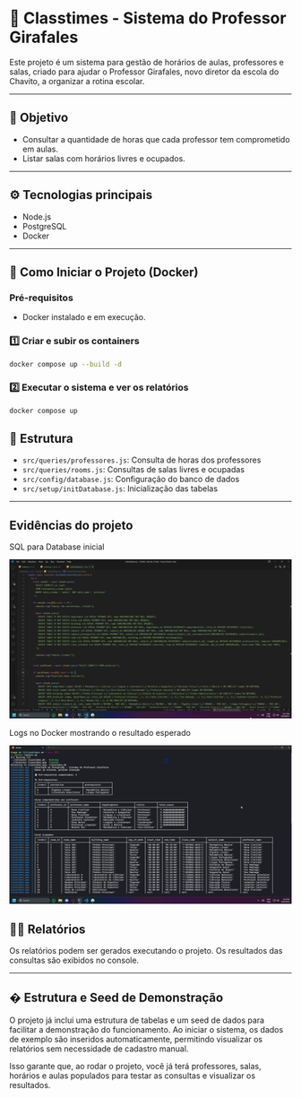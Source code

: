 # 🏫 Classtimes - Sistema do Professor Girafales

Este projeto é um sistema para gestão de horários de aulas, professores e salas, criado para ajudar o Professor Girafales, novo diretor da escola do Chavito, a organizar a rotina escolar.

---

## 🧠 Objetivo

- Consultar a quantidade de horas que cada professor tem comprometido em aulas.
- Listar salas com horários livres e ocupados.

---

## ⚙️ Tecnologias principais

- Node.js
- PostgreSQL
- Docker

---

## 🚀 Como Iniciar o Projeto (Docker)

### Pré-requisitos
* Docker instalado e em execução.


### 1️⃣ Criar e subir os containers
```bash
docker compose up --build -d
```

### 2️⃣ Executar o sistema e ver os relatórios
```bash
docker compose up
```

## 📂 Estrutura

- `src/queries/professores.js`: Consulta de horas dos professores
- `src/queries/rooms.js`: Consultas de salas livres e ocupadas
- `src/config/database.js`: Configuração do banco de dados
- `src/setup/initDatabase.js`: Inicialização das tabelas

---

## Evidências do projeto

SQL para Database inicial

![SQL para Database inicial](../.github/classtimes_initial_database.png)

Logs no Docker mostrando o resultado esperado

![Logs no Docker mostrando o resultado esperado](../.github/classtimes_docker_logs.png)


## 👨‍🏫 Relatórios

Os relatórios podem ser gerados executando o projeto. Os resultados das consultas são exibidos no console.

---

## �️ Estrutura e Seed de Demonstração

O projeto já inclui uma estrutura de tabelas e um seed de dados para facilitar a demonstração do funcionamento. Ao iniciar o sistema, os dados de exemplo são inseridos automaticamente, permitindo visualizar os relatórios sem necessidade de cadastro manual.

Isso garante que, ao rodar o projeto, você já terá professores, salas, horários e aulas populados para testar as consultas e visualizar os resultados.
